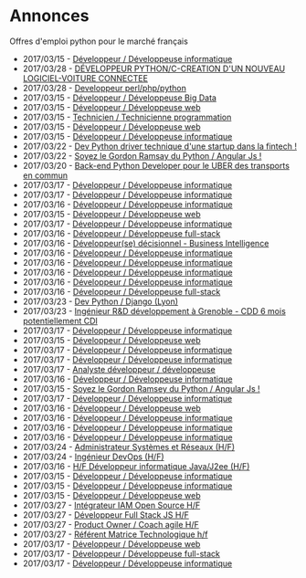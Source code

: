 # Annonces

Offres d'emploi python pour le marché français

* 2017/03/15 - [Développeur / Développeuse informatique](http://www.pyjobs.fr/jobs/details/5276/developpeur-developpeuse-informatique "Développeur / Développeuse informatique")
* 2017/03/28 - [DÉVELOPPEUR PYTHON/C-CREATION D'UN NOUVEAU LOGICIEL-VOITURE CONNECTEE](http://www.pyjobs.fr/jobs/details/5330/developpeur-python-c-creation-dun-nouveau-logiciel-voiture-connectee "DÉVELOPPEUR PYTHON/C-CREATION D'UN NOUVEAU LOGICIEL-VOITURE CONNECTEE")
* 2017/03/28 - [Developpeur perl/php/python](http://www.pyjobs.fr/jobs/details/5329/developpeur-perl-php-python "Developpeur perl/php/python")
* 2017/03/15 - [Développeur / Développeuse Big Data](http://www.pyjobs.fr/jobs/details/5284/developpeur-developpeuse-big-data "Développeur / Développeuse Big Data")
* 2017/03/15 - [Développeur / Développeuse web](http://www.pyjobs.fr/jobs/details/5272/developpeur-developpeuse-web "Développeur / Développeuse web")
* 2017/03/15 - [Technicien / Technicienne programmation](http://www.pyjobs.fr/jobs/details/5277/technicien-technicienne-programmation "Technicien / Technicienne programmation")
* 2017/03/15 - [Développeur / Développeuse web](http://www.pyjobs.fr/jobs/details/5275/developpeur-developpeuse-web "Développeur / Développeuse web")
* 2017/03/15 - [Développeur / Développeuse informatique](http://www.pyjobs.fr/jobs/details/5273/developpeur-developpeuse-informatique "Développeur / Développeuse informatique")
* 2017/03/22 - [Dev Python driver technique d'une startup dans la fintech !](http://www.pyjobs.fr/jobs/details/5317/dev-python-driver-technique-dune-startup-dans-la-fintech "Dev Python driver technique d'une startup dans la fintech !")
* 2017/03/22 - [Soyez le Gordon Ramsay du Python / Angular Js !](http://www.pyjobs.fr/jobs/details/5316/soyez-le-gordon-ramsay-du-python-angular-js "Soyez le Gordon Ramsay du Python / Angular Js !")
* 2017/03/20 - [Back-end Python Developer pour le UBER des transports en commun](http://www.pyjobs.fr/jobs/details/5315/back-end-python-developer-pour-le-uber-des-transports-en-commun "Back-end Python Developer pour le UBER des transports en commun")
* 2017/03/17 - [Développeur / Développeuse informatique](http://www.pyjobs.fr/jobs/details/5310/developpeur-developpeuse-informatique "Développeur / Développeuse informatique")
* 2017/03/17 - [Développeur / Développeuse informatique](http://www.pyjobs.fr/jobs/details/5309/developpeur-developpeuse-informatique "Développeur / Développeuse informatique")
* 2017/03/16 - [Développeur / Développeuse informatique](http://www.pyjobs.fr/jobs/details/5300/developpeur-developpeuse-informatique "Développeur / Développeuse informatique")
* 2017/03/15 - [Développeur / Développeuse web](http://www.pyjobs.fr/jobs/details/5271/developpeur-developpeuse-web "Développeur / Développeuse web")
* 2017/03/17 - [Développeur / Développeuse informatique](http://www.pyjobs.fr/jobs/details/5308/developpeur-developpeuse-informatique "Développeur / Développeuse informatique")
* 2017/03/16 - [Développeur / Développeuse full-stack](http://www.pyjobs.fr/jobs/details/5296/developpeur-developpeuse-full-stack "Développeur / Développeuse full-stack")
* 2017/03/16 - [Développeur(se) décisionnel - Business Intelligence](http://www.pyjobs.fr/jobs/details/5299/developpeur-se-decisionnel-business-intelligence "Développeur(se) décisionnel - Business Intelligence")
* 2017/03/16 - [Développeur / Développeuse informatique](http://www.pyjobs.fr/jobs/details/5295/developpeur-developpeuse-informatique "Développeur / Développeuse informatique")
* 2017/03/16 - [Développeur / Développeuse informatique](http://www.pyjobs.fr/jobs/details/5293/developpeur-developpeuse-informatique "Développeur / Développeuse informatique")
* 2017/03/16 - [Développeur / Développeuse informatique](http://www.pyjobs.fr/jobs/details/5297/developpeur-developpeuse-informatique "Développeur / Développeuse informatique")
* 2017/03/16 - [Développeur / Développeuse informatique](http://www.pyjobs.fr/jobs/details/5294/developpeur-developpeuse-informatique "Développeur / Développeuse informatique")
* 2017/03/16 - [Développeur / Développeuse full-stack](http://www.pyjobs.fr/jobs/details/5298/developpeur-developpeuse-full-stack "Développeur / Développeuse full-stack")
* 2017/03/23 - [Dev Python / Django (Lyon)](http://www.pyjobs.fr/jobs/details/5318/dev-python-django-lyon "Dev Python / Django (Lyon)")
* 2017/03/23 - [Ingénieur R&D développement à Grenoble - CDD 6 mois potentiellement CDI](http://www.pyjobs.fr/jobs/details/5319/ingenieur-r-d-developpement-a-grenoble-cdd-6-mois-potentiellement-cdi "Ingénieur R&D développement à Grenoble - CDD 6 mois potentiellement CDI")
* 2017/03/17 - [Développeur / Développeuse informatique](http://www.pyjobs.fr/jobs/details/5306/developpeur-developpeuse-informatique "Développeur / Développeuse informatique")
* 2017/03/15 - [Développeur / Développeuse web](http://www.pyjobs.fr/jobs/details/5266/developpeur-developpeuse-web "Développeur / Développeuse web")
* 2017/03/17 - [Développeur / Développeuse informatique](http://www.pyjobs.fr/jobs/details/5305/developpeur-developpeuse-informatique "Développeur / Développeuse informatique")
* 2017/03/17 - [Développeur / Développeuse informatique](http://www.pyjobs.fr/jobs/details/5307/developpeur-developpeuse-informatique "Développeur / Développeuse informatique")
* 2017/03/17 - [Analyste développeur / développeuse](http://www.pyjobs.fr/jobs/details/5304/analyste-developpeur-developpeuse "Analyste développeur / développeuse")
* 2017/03/16 - [Développeur / Développeuse informatique](http://www.pyjobs.fr/jobs/details/5292/developpeur-developpeuse-informatique "Développeur / Développeuse informatique")
* 2017/03/15 - [Soyez le Gordon Ramsey du Python / Angular Js !](http://www.pyjobs.fr/jobs/details/5286/soyez-le-gordon-ramsey-du-python-angular-js "Soyez le Gordon Ramsey du Python / Angular Js !")
* 2017/03/17 - [Développeur / Développeuse informatique](http://www.pyjobs.fr/jobs/details/5314/developpeur-developpeuse-informatique "Développeur / Développeuse informatique")
* 2017/03/16 - [Développeur / Développeuse web](http://www.pyjobs.fr/jobs/details/5290/developpeur-developpeuse-web "Développeur / Développeuse web")
* 2017/03/16 - [Développeur / Développeuse informatique](http://www.pyjobs.fr/jobs/details/5303/developpeur-developpeuse-informatique "Développeur / Développeuse informatique")
* 2017/03/16 - [Développeur / Développeuse informatique](http://www.pyjobs.fr/jobs/details/5291/developpeur-developpeuse-informatique "Développeur / Développeuse informatique")
* 2017/03/16 - [Développeur / Développeuse informatique](http://www.pyjobs.fr/jobs/details/5302/developpeur-developpeuse-informatique "Développeur / Développeuse informatique")
* 2017/03/24 - [Administrateur Systèmes et Réseaux (H/F)](http://www.pyjobs.fr/jobs/details/5321/administrateur-systemes-et-reseaux-h-f "Administrateur Systèmes et Réseaux (H/F)")
* 2017/03/24 - [Ingénieur DevOps (H/F)](http://www.pyjobs.fr/jobs/details/5320/ingenieur-devops-h-f "Ingénieur DevOps (H/F)")
* 2017/03/16 - [H/F Développeur informatique Java/J2ee (H/F)](http://www.pyjobs.fr/jobs/details/5301/h-f-developpeur-informatique-java-j2ee-h-f "H/F Développeur informatique Java/J2ee (H/F)")
* 2017/03/15 - [Développeur / Développeuse informatique](http://www.pyjobs.fr/jobs/details/5278/developpeur-developpeuse-informatique "Développeur / Développeuse informatique")
* 2017/03/15 - [Développeur / Développeuse informatique](http://www.pyjobs.fr/jobs/details/5280/developpeur-developpeuse-informatique "Développeur / Développeuse informatique")
* 2017/03/15 - [Développeur / Développeuse web](http://www.pyjobs.fr/jobs/details/5270/developpeur-developpeuse-web "Développeur / Développeuse web")
* 2017/03/27 - [Intégrateur IAM Open Source H/F](http://www.pyjobs.fr/jobs/details/5326/integrateur-iam-open-source-h-f "Intégrateur IAM Open Source H/F")
* 2017/03/27 - [Développeur Full Stack JS H/F](http://www.pyjobs.fr/jobs/details/5327/developpeur-full-stack-js-h-f "Développeur Full Stack JS H/F")
* 2017/03/27 - [Product Owner / Coach agile H/F](http://www.pyjobs.fr/jobs/details/5328/product-owner-coach-agile-h-f "Product Owner / Coach agile H/F")
* 2017/03/27 - [Référent Matrice Technologique h/f](http://www.pyjobs.fr/jobs/details/5325/referent-matrice-technologique-h-f "Référent Matrice Technologique h/f")
* 2017/03/17 - [Développeur / Développeuse web](http://www.pyjobs.fr/jobs/details/5313/developpeur-developpeuse-web "Développeur / Développeuse web")
* 2017/03/17 - [Développeur / Développeuse full-stack](http://www.pyjobs.fr/jobs/details/5312/developpeur-developpeuse-full-stack "Développeur / Développeuse full-stack")
* 2017/03/17 - [Développeur / Développeuse informatique](http://www.pyjobs.fr/jobs/details/5311/developpeur-developpeuse-informatique "Développeur / Développeuse informatique")

